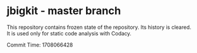 # jbigkit - master branch

This repository contains frozen state of the repository.
Its history is cleared. It is used only for static code
analysis with Codacy.

Commit Time: 1708066428